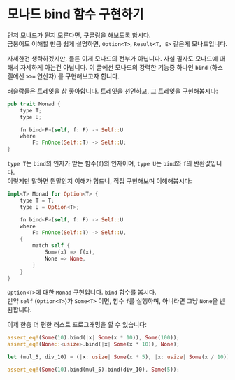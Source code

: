 # 모나드 bind 함수 구현하기

먼저 모나드가 뭔지 모른다면, [구글링을 해보도록 합시다.](https://www.google.com/search?q=Monad&oq=Monad)  
금붕어도 이해할 만큼 쉽게 설명하면, `Option<T>`, `Result<T, E>` 같은게 모나드입니다.

자세한건 생략하겠지만, 물론 이게 모나드의 전부가 아닙니다.
사실 필자도 모나드에 대해서 자세하게 아는건 아닙니다.
이 글에선 모나드의 강력한 기능중 하나인 `bind` (하스켈에선 `>>=` 연산자) 를 구현해보고자 합니다.

러슬람들은 트레잇을 참 좋아합니다. 트레잇을 선언하고, 그 트레잇을 구현해봅시다:

```rust
pub trait Monad {
    type T;
    type U;

    fn bind<F>(self, f: F) -> Self::U
    where
        F: FnOnce(Self::T) -> Self::U;
}
```

`type T`는 `bind`의 인자가 받는 함수(`f`)의 인자이며, `type U`는 `bind`와 `f`의 반환값입니다.  
이렇게만 말하면 뭔말인지 이해가 힘드니, 직접 구현해보며 이해해봅시다:

```rust
impl<T> Monad for Option<T> {
    type T = T;
    type U = Option<T>;

    fn bind<F>(self, f: F) -> Self::U
    where
        F: FnOnce(Self::T) -> Self::U,
    {
        match self {
            Some(x) => f(x),
            None => None,
        }
    }
}
```

`Option<T>`에 대한 `Monad` 구현입니다. `bind` 함수를 봅시다.  
만약 `self` (`Option<T>`)가 `Some<T>` 이면, 함수 `f`를 실행하며, 아니라면 그냥 `None`을 반환합니다.

이제 한층 더 편한 러스트 프로그래밍을 할 수 있습니다:

```rust
assert_eq!(Some(10).bind(|x| Some(x * 10)), Some(100));
assert_eq!(None::<usize>.bind(|x| Some(x * 10)), None);

let (mul_5, div_10) = (|x: usize| Some(x * 5), |x: usize| Some(x / 10));

assert_eq!(Some(10).bind(mul_5).bind(div_10), Some(5));
```
